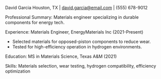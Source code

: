 David Garcia
Houston, TX | david.garcia@email.com | (555) 678-9012

Professional Summary:
Materials engineer specializing in durable components for energy tech.

Experience:
Materials Engineer, EnergyMaterials Inc (2021-Present)
- Selected materials for opposed-piston components to reduce wear.
- Tested for high-efficiency operation in hydrogen environments.

Education:
MS in Materials Science, Texas A&M (2021)

Skills:
Materials selection, wear testing, hydrogen compatibility, efficiency optimization
